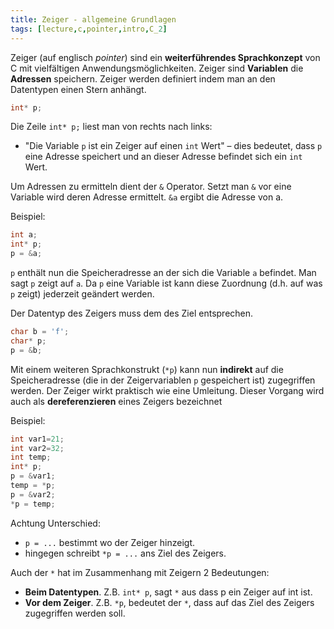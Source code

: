```yaml
---
title: Zeiger - allgemeine Grundlagen
tags: [lecture,c,pointer,intro,C_2]
---
```


Zeiger (auf englisch *pointer*) sind ein **weiterführendes Sprachkonzept** von C mit vielfältigen Anwendungsmöglichkeiten. Zeiger sind **Variablen** die **Adressen** speichern. Zeiger werden definiert indem man an den Datentypen einen Stern anhängt.

```c++
int* p;
````

Die Zeile `int* p;` liest man von rechts nach links: 

- "Die Variable `p` ist ein Zeiger auf einen `int` Wert" – dies bedeutet, dass `p` eine Adresse speichert und an dieser Adresse befindet sich ein `int` Wert.

Um  Adressen zu ermitteln dient der `&` Operator. Setzt man `&` vor eine Variable wird deren Adresse ermittelt. `&a` ergibt die Adresse von a.

Beispiel:

```c++
int a;
int* p;
p = &a;
```

`p` enthält nun die Speicheradresse an der sich die Variable `a` befindet. Man sagt `p` zeigt auf `a`. Da `p` eine Variable ist kann diese Zuordnung (d.h. auf was `p` zeigt) jederzeit geändert werden.

Der Datentyp des Zeigers muss dem des Ziel entsprechen.

```c++
char b = 'f';
char* p;
p = &b;
```

Mit einem weiteren Sprachkonstrukt (`*p`) kann nun **indirekt** auf die Speicheradresse (die in der Zeigervariablen `p` gespeichert ist) zugegriffen werden. Der Zeiger wirkt praktisch wie eine Umleitung. Dieser Vorgang wird auch als **dereferenzieren** eines Zeigers bezeichnet

Beispiel:

```C
int var1=21;
int var2=32;
int temp;
int* p;
p = &var1;
temp = *p;
p = &var2;
*p = temp;
```

Achtung Unterschied:

- `p = ...` bestimmt wo der Zeiger hinzeigt.
- hingegen schreibt `*p = ...` ans Ziel des Zeigers.

Auch der `*` hat im Zusammenhang mit Zeigern 2 Bedeutungen:

- **Beim Datentypen**. Z.B. `int* p`, sagt `*` aus dass p ein Zeiger auf int ist.
- **Vor dem Zeiger**. Z.B. `*p`, bedeutet der `*`, dass auf das Ziel des Zeigers zugegriffen werden soll.

